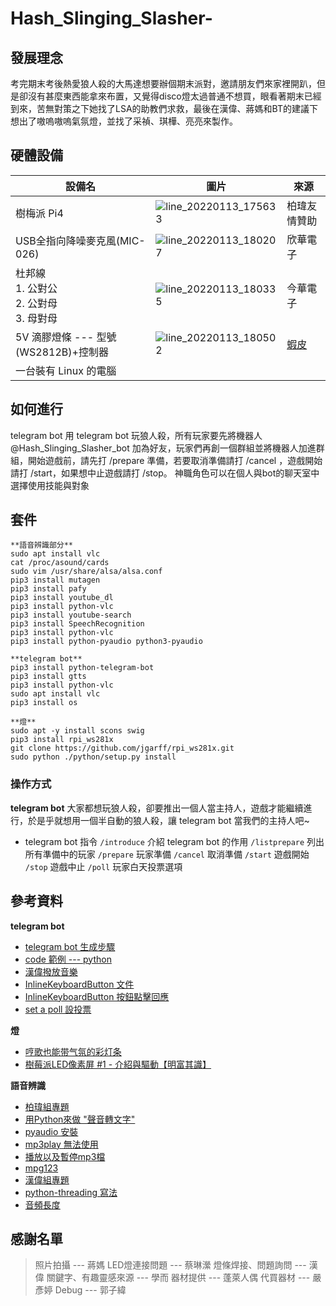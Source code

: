 # Hash_Slinging_Slasher-
## 發展理念
考完期末考後熱愛狼人殺的大馬達想要辦個期末派對，邀請朋友們來家裡開趴，但是卻沒有甚麼東西能拿來布置，又覺得disco燈太過普通不想買，眼看著期末已經到來，苦無對策之下她找了LSA的助教們求救，最後在漢偉、蔣媽和BT的建議下想出了嗷嗚嗷嗚氣氛燈，並找了采禎、琪樺、亮亮來製作。

## 硬體設備
|設備名|圖片|來源
|-|-|-|
|樹梅派 Pi4|![line_20220113_175633](https://user-images.githubusercontent.com/82037691/149307980-c5d3bf63-8d61-42cb-8f9f-f6b718e01248.png)|柏瑋友情贊助
|USB全指向降噪麥克風(MIC-026)|![line_20220113_180207](https://user-images.githubusercontent.com/82037691/149308887-82bdc620-7907-4313-914e-660195fb562e.png)|欣華電子
|杜邦線<br/>1. 公對公<br/>2. 公對母<br/>3. 母對母|![line_20220113_180335](https://user-images.githubusercontent.com/82037691/149309132-00318bd0-60d0-4e21-9df2-3e78e46fc205.png)|今華電子
|5V 滴膠燈條 --- 型號(WS2812B)+控制器|![line_20220113_180502](https://user-images.githubusercontent.com/82037691/149309498-93166e59-4ddb-4cfe-a813-310b756eb80b.png)|[蝦皮](https://shopee.tw/%E3%80%90%E4%B8%AD%E9%83%A8%E7%8F%BE%E8%B2%A8%E3%80%91%E7%8F%BE%E8%B2%A8-WS2812B-%E5%B9%BB%E5%BD%A9-%E5%85%A8%E5%BD%A9-%E7%87%88%E6%A2%9D-5V-%E6%BB%B4%E8%86%A0-%E5%BE%AE%E7%AC%91%E7%87%88-%E6%B0%A3%E5%A3%A9%E7%87%88-%E5%B0%BE%E7%AE%B1%E7%87%88-%E7%87%88%E6%A2%9D-%E8%B7%91%E9%A6%AC-%E6%B5%81%E6%B0%B4-WS2811-i.97901339.1600691516?gclid=Cj0KCQiAt8WOBhDbARIsANQLp97byEoNNos5V1EgUVSeY3ZC25vHB5ACzIDCwE-j21K9fjI-OGeNf4kaAri6EALw_wcB)
|一台裝有 Linux 的電腦 ||
## 如何進行
telegram bot
    用 telegram bot 玩狼人殺，所有玩家要先將機器人 @Hash_Slinging_Slasher_bot 加為好友，玩家們再創一個群組並將機器人加進群組，開始遊戲前，請先打 /prepare 準備，若要取消準備請打 /cancel ，遊戲開始請打 /start，如果想中止遊戲請打 /stop。
神職角色可以在個人與bot的聊天室中選擇使用技能與對象

## 套件
    **語音辨識部分**
    sudo apt install vlc
    cat /proc/asound/cards
    sudo vim /usr/share/alsa/alsa.conf
    pip3 install mutagen
    pip3 install pafy
    pip3 install youtube_dl
    pip3 install python-vlc
    pip3 install youtube-search
    pip3 install SpeechRecognition
    pip3 install python-vlc
    pip3 install python-pyaudio python3-pyaudio

    **telegram bot**
    pip3 install python-telegram-bot
    pip3 install gtts
    pip3 install python-vlc 
    sudo apt install vlc
    pip3 install os

    **燈**
    sudo apt -y install scons swig
    pip3 install rpi_ws281x
    git clone https://github.com/jgarff/rpi_ws281x.git
    sudo python ./python/setup.py install

### 操作方式
**telegram bot**
大家都想玩狼人殺，卻要推出一個人當主持人，遊戲才能繼續進行，於是乎就想用一個半自動的狼人殺，讓 telegram bot 當我們的主持人吧~

- telegram bot 指令
`/introduce` 介紹 telegram bot 的作用
`/listprepare` 列出所有準備中的玩家
`/prepare` 玩家準備
`/cancel` 取消準備
`/start` 遊戲開始
`/stop` 遊戲中止
`/poll` 玩家白天投票選項

## 參考資料
**telegram bot**
- [telegram bot 生成步驟](https://ithelp.ithome.com.tw/articles/10245264)
- [code 範例 --- python](https://www.programcreek.com/python/example/93148/telegram.Update)
- [漢偉撥放音樂](https://github.com/NCNU-OpenSource/MOLi-PA-Bot/blob/master/PABot.py)
- [InlineKeyboardButton 文件](https://python-telegram-bot.readthedocs.io/en/stable/telegram.inlinekeyboardbutton.html)
- [InlineKeyboardButton 按鈕點擊回應](https://hackmd.io/@truckski/HkgaMUc24)
- [set a poll 設投票](https://github.com/python-telegram-bot/python-telegram-bot/blob/ade1529986f5b6d394a65372d6a27045a70725b2/examples/pollbot.py#L134)

**燈**
- [哼歌也能带气氛的彩灯条](https://www.youtube.com/watch?v=XNWpQZbgFx0)
- [樹莓派LED像素屏 #1 - 介紹與驅動【明富其識】](https://www.youtube.com/watch?v=bAXOTc3Whzo&t=302s)

**語音辨識**
- [柏瑋組專題](https://github.com/NCNU-OpenSource/LSA_Project)
- [用Python來做 "聲音轉文字"](https://markjong001.pixnet.net/blog/post/246140004)
- [pyaudio 安裝](https://www.howtoinstall.me/ubuntu/18-04/python3-pyaudio/)
- [mp3play 無法使用](https://github.com/michaelgundlach/mp3play/issues/6)
- [播放以及暫停mp3檔](https://www.py4u.net/discuss/12316)
- [mpg123](https://askubuntu.com/questions/383014/stop-mpg123-without-being-in-its-shell)
- [漢偉組專題](https://github.com/NCNU-OpenSource/MOLi-PA-Bot)
- [python-threading 寫法](https://medium.com/ching-i/%E5%A4%9A%E5%9F%B7%E8%A1%8C%E7%B7%92-python-threading-52e1dfb3d5c9)
- [音頻長度](https://dev.to/konyu/how-to-get-mp3-file-s-durations-with-python-42p)
## 感謝名單
> 照片拍攝 --- 蔣媽
> LED燈連接問題 --- 蔡琳瀠
> 燈條焊接、問題詢問 --- 漢偉
> 關鍵字、有趣靈感來源 --- 學而
> 器材提供 --- 蓬萊人偶
> 代買器材 --- 嚴彥婷
> Debug --- 郭子緯
